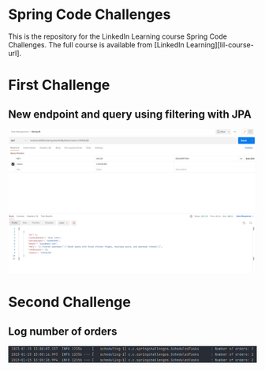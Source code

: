 # Spring Code Challenges
This is the repository for the LinkedIn Learning course Spring Code Challenges. The full course is available from [LinkedIn Learning][lil-course-url].

# First Challenge
## New endpoint and query using filtering with JPA
![New endpoint and query using filtering with JPA](firstChallenge.PNG)

# Second Challenge
## Log number of orders 
![Log number of orders](secondChallenge.PNG)